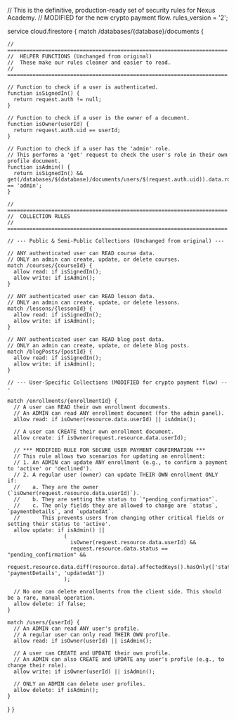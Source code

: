 // This is the definitive, production-ready set of security rules for Nexus Academy.
// MODIFIED for the new crypto payment flow.
rules_version = '2';

service cloud.firestore {
  match /databases/{database}/documents {

    // ======================================================================
    //  HELPER FUNCTIONS (Unchanged from original)
    //  These make our rules cleaner and easier to read.
    // ======================================================================

    // Function to check if a user is authenticated.
    function isSignedIn() {
      return request.auth != null;
    }

    // Function to check if a user is the owner of a document.
    function isOwner(userId) {
      return request.auth.uid == userId;
    }

    // Function to check if a user has the 'admin' role.
    // This performs a 'get' request to check the user's role in their own profile document.
    function isAdmin() {
      return isSignedIn() && get(/databases/$(database)/documents/users/$(request.auth.uid)).data.role == 'admin';
    }

    // ======================================================================
    //  COLLECTION RULES
    // ======================================================================

    // --- Public & Semi-Public Collections (Unchanged from original) ---

    // ANY authenticated user can READ course data.
    // ONLY an admin can create, update, or delete courses.
    match /courses/{courseId} {
      allow read: if isSignedIn();
      allow write: if isAdmin();
    }

    // ANY authenticated user can READ lesson data.
    // ONLY an admin can create, update, or delete lessons.
    match /lessons/{lessonId} {
      allow read: if isSignedIn();
      allow write: if isAdmin();
    }

    // ANY authenticated user can READ blog post data.
    // ONLY an admin can create, update, or delete blog posts.
    match /blogPosts/{postId} {
      allow read: if isSignedIn();
      allow write: if isAdmin();
    }

    // --- User-Specific Collections (MODIFIED for crypto payment flow) ---

    match /enrollments/{enrollmentId} {
      // A user can READ their own enrollment documents.
      // An ADMIN can read ANY enrollment document (for the admin panel).
      allow read: if isOwner(resource.data.userId) || isAdmin();

      // A user can CREATE their own enrollment document.
      allow create: if isOwner(request.resource.data.userId);
      
      // *** MODIFIED RULE FOR SECURE USER PAYMENT CONFIRMATION ***
      // This rule allows two scenarios for updating an enrollment:
      // 1. An ADMIN can update ANY enrollment (e.g., to confirm a payment to 'active' or 'declined').
      // 2. A regular user (owner) can update THEIR OWN enrollment ONLY if:
      //    a. They are the owner (`isOwner(request.resource.data.userId)`).
      //    b. They are setting the status to `"pending_confirmation"`.
      //    c. The only fields they are allowed to change are `status`, `paymentDetails`, and `updatedAt`.
      //       This prevents users from changing other critical fields or setting their status to 'active'.
      allow update: if isAdmin() ||
                      (
                        isOwner(request.resource.data.userId) &&
                        request.resource.data.status == "pending_confirmation" &&
                        request.resource.data.diff(resource.data).affectedKeys().hasOnly(['status', 'paymentDetails', 'updatedAt'])
                      );

      // No one can delete enrollments from the client side. This should be a rare, manual operation.
      allow delete: if false;
    }

    match /users/{userId} {
      // An ADMIN can read ANY user's profile.
      // A regular user can only read THEIR OWN profile.
      allow read: if isOwner(userId) || isAdmin();

      // A user can CREATE and UPDATE their own profile.
      // An ADMIN can also CREATE and UPDATE any user's profile (e.g., to change their role).
      allow write: if isOwner(userId) || isAdmin();
      
      // ONLY an ADMIN can delete user profiles.
      allow delete: if isAdmin();
    }
  }
}
